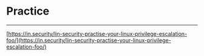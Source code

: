 # Practice

---

[https://in.security/lin-security-practise-your-linux-privilege-escalation-foo/](https://in.security/lin-security-practise-your-linux-privilege-escalation-foo/)